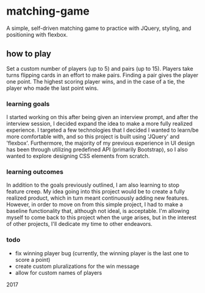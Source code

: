 # matching-game
A simple, self-driven matching game to practice with JQuery, styling, and positioning with flexbox.

## how to play
Set a custom number of players (up to 5) and pairs (up to 15). Players take turns flipping cards in an effort to make pairs. Finding a pair gives the player one point. The highest scoring player wins, and in the case of a tie, the player who made the last point wins.

### learning goals
I started working on this after being given an interview prompt, and after the interview session, I decided expand the idea to make a more fully realized experience. I targeted a few technologies that I decided I wanted to learn/be more comfortable with, and so this project is built using 'JQuery' and 'flexbox'. Furthermore, the majority of my previous experience in UI design has been through utilizing predefined API (primarily Bootstrap), so I also wanted to explore designing CSS elements from scratch.

### learning outcomes
In addition to the goals previously outlined, I am also learning to stop feature creep. My idea going into this project would be to create a fully realized product, which in turn meant continuously adding new features. However, in order to move on from this simple project, I had to make a baseline functionality that, although not ideal, is acceptable. I'm allowing myself to come back to this project when the urge arises, but in the interest of other projects, I'll dedicate my time to other endeavors.

### todo
- fix winning player bug (currently, the winning player is the last one to score a point)
- create custom pluralizations for the win message
- allow for custom names of players

2017

